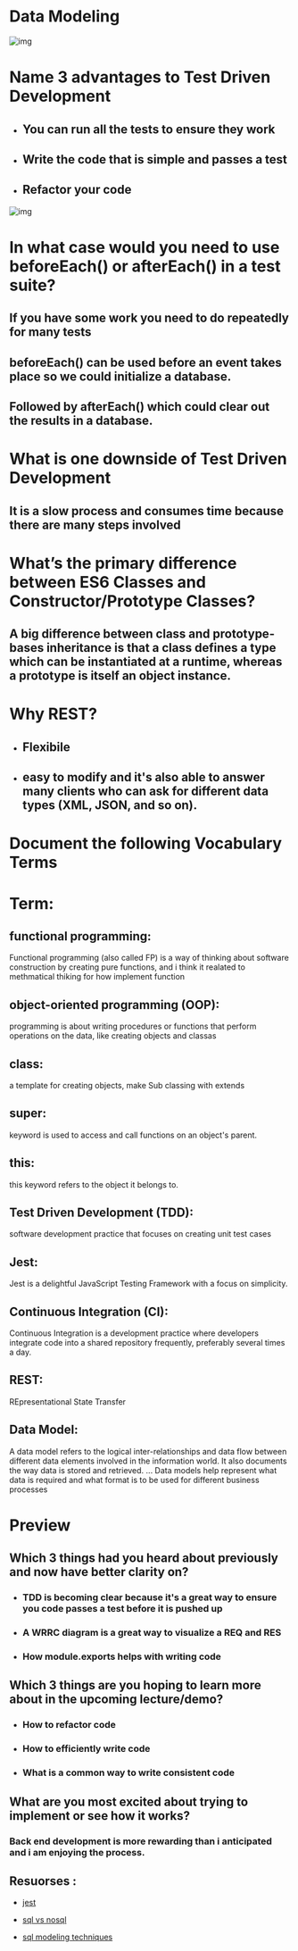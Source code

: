  # Data Modeling
![img](https://intellipaat.com/blog/wp-content/uploads/2015/04/DataModeling.png)

# Name 3 advantages to Test Driven Development
* ## You can run all the tests to ensure they work
* ## Write the code that is simple and passes a test
* ## Refactor your code

![img](https://marsner.com/wp-content/uploads/test-driven-development-TDD.png)


# In what case would you need to use beforeEach() or afterEach() in a test suite?


## If you have some work you need to do repeatedly for many tests
## beforeEach() can be used before an event takes place so we could initialize a database.
## Followed by afterEach() which could clear out the results in a database.

# What is one downside of Test Driven Development

## It is a slow process and consumes time because there are many steps involved

# What’s the primary difference between ES6 Classes and Constructor/Prototype Classes?

## A big difference between class and prototype-bases inheritance is that a class defines a type which can be instantiated at a runtime, whereas a prototype is itself an object instance. 

# Why REST?

* ## Flexibile
* ## easy to modify and it's also able to answer many clients who can ask for different data types (XML, JSON, and so on).

 # Document the following Vocabulary Terms

 # Term:

 ## functional programming: 
 
 Functional programming (also called FP) is a way of thinking about software construction by creating pure functions, and i think it realated to methmatical thiking for how implement function


 ## object-oriented programming (OOP):
 
 programming is about writing procedures or functions that perform operations on the data, like creating objects and classas


 ## class:
 
 a template for creating objects, make Sub classing with extends


 ## super: 
 
 keyword is used to access and call functions on an object's parent.


 ## this: 
 
this keyword refers to the object it belongs to.


 ## Test Driven Development (TDD):
 
 software development practice that focuses on creating unit test cases


 ## Jest:
 
  Jest is a delightful JavaScript Testing Framework with a focus on simplicity.


 ## Continuous Integration (CI):
 
 Continuous Integration is a development practice where developers integrate code into a shared repository frequently, preferably several times a day.

 
 ## REST:
 
  REpresentational State Transfer


 ## Data Model:
 
  A data model refers to the logical inter-relationships and data flow between different data elements involved in the information world. It also documents the way data is stored and retrieved. ... Data models help represent what data is required and what format is to be used for different business processes
 

# Preview

## Which 3 things had you heard about previously and now have better clarity on?

* ### TDD is becoming clear because it's a great way to ensure you code passes a test before it is pushed up

* ### A WRRC diagram is a great way to visualize a REQ and RES

* ### How module.exports helps with writing code

## Which 3 things are you hoping to learn more about in the upcoming lecture/demo?

* ### How to refactor code
* ### How to efficiently write code
* ### What is a common way to write consistent code

## What are you most excited about trying to implement or see how it works?

### Back end development is more rewarding than i anticipated and i am enjoying the process.


## Resuorses :

* [jest](https://jestjs.io/)


* [sql vs nosql](https://www.youtube.com/watch?v=ZS_kXvOeQ5Y)


* [sql modeling techniques](https://www.essentialsql.com/get-ready-to-learn-sql-7-simplified-data-modeling/)



